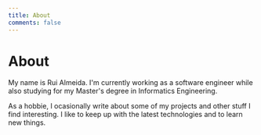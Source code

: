```yaml
---
title: About
comments: false
---
```


# About

My name is Rui Almeida. I'm currently working as a software engineer while also studying for my Master's degree in Informatics Engineering.

As a hobbie, I ocasionally write about some of my projects and other stuff I find interesting. I like to keep up with the latest technologies and to learn new things.
